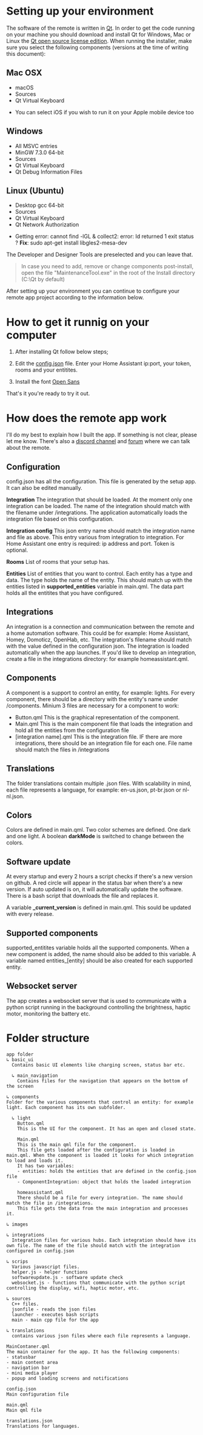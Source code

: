 # Setting up your environment

The software of the remote is written in [Qt](https://www.qt.io/). In order to get the code running on your machine you should download and install Qt for Windows, Mac or Linux the [Qt open source license edition](https://www.qt.io/download-qt-installer). When running the installer, make sure you select the following components (versions at the time of writing this document):

## Mac OSX

  - macOS
  - Sources
  - Qt Virtual Keyboard
  * You can select iOS if you wish to run it on your Apple mobile device too

## Windows

  - All MSVC entries
  - MinGW 7.3.0 64-bit
  - Sources
  - Qt Virtual Keyboard
  - Qt Debug Information Files
  
## Linux (Ubuntu)

  - Desktop gcc 64-bit
  - Sources
  - Qt Virtual Keyboard
  - Qt Network Authorization
  
  * Getting error: cannot find -lGL & collect2: error: Id returned 1 exit status ? **Fix**: sudo apt-get install libgles2-mesa-dev
  
The Developer and Designer Tools are preselected and you can leave that.

> In case you need to add, remove or change components post-install, open the file "MaintenanceTool.exe" in the root of the Install directory (C:\Qt by default)

After setting up your environment you can continue to configure your remote app project according to the information below.


# How to get it runnig on your computer

1. After installing Qt follow below steps;

2. Edit the [config.json](./remote/config.json) file. Enter your Home Assistant ip:port, your token, rooms and your entitites.

3. Install the font [Open Sans](https://fonts.google.com/specimen/Open+Sans) 

That's it you're ready to try it out.


# How does the remote app work
I'll do my best to explain how I built the app. If something is not clear, please let me know. There's also a [discord channel](http://chat.yio-remote.com) and [forum](https://community.yio-remote.com) where we can talk about the remote. 


## Configuration
config.json has all the configuration. This file is generated by the setup app. It can also be edited manually.


**Integration**
The integration that should be loaded. At the moment only one integration can be loaded. The name of the integration should match with the filename under /integrations. The application automatically loads the integration file based on this configuration.


**Integration config**
This json entry name should match the integration name and file as above. This entry various from integration to integration. For Home Assistant one entry is required: ip address and port. Token is optional.


**Rooms**
List of rooms that your setup has.


**Entities**
List of entities that you want to control. Each entity has a type and data. The type holds the name of the entity. This should match up with the entities listed in **supported_entities** variable in main.qml.
The data part holds all the entitites that you have configured.


## Integrations
An integration is a connection and communication between the remote and a home automation software. This could be for example: Home Assistant, Homey, Domoticz, OpenHab, etc. The integration's filename should match with the value defined in the configuration json. The integration is loaded automatically when the app launches. If you'd like to develop an integration, create a file in the integrations directory: for example homeassistant.qml.


## Components
A component is a support to control an entity, for example: lights. For every component, there should be a directory with the entity's name under /components. Minium 3 files are necessary for a component to work:
- Button.qml This is the graphical representation of the component.
- Main.qml This is the main component file that loads the integration and hold all the entities from the configuration file
- [integration name].qml This is the integration file. IF there are more integrations, there should be an integration file for each one. File name should match the files in /integrations


## Translations
The folder translations contain multiple .json files. With scalability in mind, each file represents a language, for example: en-us.json, pt-br.json or nl-nl.json.


## Colors
Colors are defined in main.qml. Two color schemes are defined. One dark and one light. A boolean **darkMode** is switched to change between the colors.


## Software update
At every startup and every 2 hours a script checks if there's a new version on github. A red circle will appear in the status bar when there's a new version. If auto updated is on, it will automatically update the software. There is a bash script that downloads the file and replaces it.

A variable **_current_version** is defined in main.qml. This sould be updated with every release.


## Supported components
supported_entitites variable holds all the supported components. When a new component is added, the name should also be added to this variable. A variable named entities_[entity] should be also created for each supported entity.


## Websocket server
The app creates a websocket server that is used to communicate with a python script running in the background controlling the brightness, haptic motor, monitoring the battery etc.



# Folder structure
```
app folder
↳ basic_ui
  Contains basic UI elements like charging screen, status bar etc.

  ↳ main_navigation
    Contains files for the navigation that appears on the bottom of the screen

↳ components
Folder for the various components that control an entity: for example light. Each component has its own subfolder.

  ↳ light
    Button.qml
    This is the UI for the component. It has an open and closed state.
    
    Main.qml
    This is the main qml file for the component.
    This file gets loaded after the configuration is loaded in main.qml. When the component is loaded it looks for which integration to load and loads it.
    It has two variables:
    - entities: holds the entities that are defined in the config.json file
    - ComponentIntegration: object that holds the loaded integration
    
    homeassistant.qml
    There should be a file for every integration. The name should match the file in /integrations.
    This file gets the data from the main integration and processes it.
  
↳ images

↳ integrations
  Integration files for various hubs. Each integration should have its own file. The name of the file should match with the integration configured in config.json

↳ scrips
  Various javascript files.
  helper.js - helper functions
  softwareupdate.js - software update check
  websocket.js - functions that communicate with the python script controlling the display, wifi, haptic motor, etc.

↳ sources
  C++ files.
  jsonfile - reads the json files
  launcher - executes bash scripts
  main - main cpp file for the app
  
↳ translations
  contains various json files where each file represents a language.

MainContaner.qml
The main container for the app. It has the following components:
- statusbar
- main content area
- navigation bar
- mini media player
- popup and loading screens and notifications

config.json
Main configuration file

main.qml
Main qml file

translations.json
Translations for languages.
``` 
